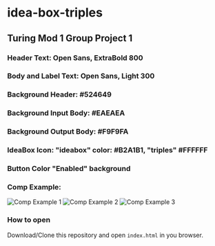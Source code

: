 # idea-box-triples

## Turing Mod 1 Group Project 1

### Header Text: Open Sans, ExtraBold 800
### Body and Label Text: Open Sans, Light 300
### Background Header: #524649
### Background Input Body: #EAEAEA
### Background Output Body: #F9F9FA
### IdeaBox Icon: "ideabox" color: #B2A1B1, "triples" #FFFFFF
### Button Color "Enabled" background

### Comp Example:

![Comp Example 1](https://i.imgur.com/3avgOpk.jpg)
![Comp Example 2](https://i.imgur.com/flh0e9S.jpg)
![Comp Example 3](https://i.imgur.com/NLH3RMH.jpg)

### How to open 

Download/Clone this repository and open `index.html` in you browser. 
